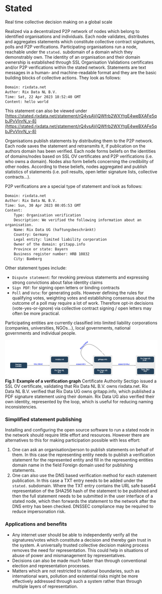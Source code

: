 
# Stated 
Real time collective decision making on a global scale

Realized via a decentralized P2P network of nodes which belong to identified organisations and individuals. Each node validates, distributes and aggregates statements which constitute collective contract signatures, polls and P2P verifications. 
Participating organisations run a node, reachable under the `stated.` subdomain of a domain which they demonstrably own. The identity of an organisation and their domain ownership is established through SSL Organisation Validations certificates and/or P2P verifications within the stated network.
Statements are text messages in a human- and machine-readable format and they are the basic building blocks of collective actions. They look as follows:
```
Domain: rixdata.net
Author: Rix Data NL B.V.
Time: Sat, 22 Apr 2023 18:52:40 GMT
Content: hello world
```
This statement can also be viewed under [https://stated.rixdata.net/statement/rQ4vsAVjQWfrb2WXYtgE4weBXAFe5qbJPvVlnrN_y-8](https://stated.rixdata.net/statement/rQ4vsAVjQWfrb2WXYtgE4weBXAFe5qbJPvVlnrN_y-8)

Organisations publish statements by distributing them to the P2P network. Each node saves the statement and retransmits it, if publication on the authors domain has been verified.
Each node forms beliefs on the identities of domains/nodes based on SSL OV certificates and P2P verifications (i.e. who owns a domain). Nodes also form beliefs concerning the credibility of other nodes. According to these beliefs, nodes aggregated and publish statistics of statements (i.e. poll results, open letter signature lists, collective contracts...).

P2P verifications are a special type of statement and look as follows:
```
Domain: rixdata.net
Author: Rix Data NL B.V.
Time: Sun, 30 Apr 2023 00:05:53 GMT
Content: 
	Type: Organisation verification
	Description: We verified the following information about an organisation.
	Name: Rix Data UG (haftungsbeschränkt)
	Country: Germany
	Legal entity: limited liability corporation
	Owner of the domain: gritapp.info
	Province or state: Bayern
	Business register number: HRB 10832
	City: Bamberg
```
Other statement types include: 
- `Dispute statement`: for revoking previous statements and expressing strong convictions about false identity claims
- `Sign PDF`: for signing open letters or binding contracts
- `Poll` and `Vote`: for generating polls. However defining the rules for qualifying votes, weighting votes and establishing consensus about the outcome of a poll may require a lot of work. Therefore opt-in decisions (vote-yes-or-ignore) via collective contract signing / open letters may often be more practical.

Participating entities are currently classified into limited liability corporations (companies, universities, NGOs…), local governments, national governments and individual people.

![visualisatiuon](https://github.com/c-riq/stated/blob/master/documents/example_verification_graph.png?raw=true)<br />
<b>Fig.1: Example of a verification graph</b> Certificate Authority Sectigo issued a SSL OV certificate, validating that Rix Data NL B.V. owns rixdata.net. Rix Data NL B.V. verified that Rix Data UG owns gritapp.info, which published a PDF signature statement using their domain.  Rix Data UG also verified their own identity, represented by the loop, which is useful for reducing naming inconsistencies.

### Simplified statement publishing

Installing and configuring the open source software to run a stated node in the network should require little effort and resources. However there are alternatives to this for making participation possible with less effort:

1. One can ask an organisation/person to publish statements on behalf of them. In this case the representing entity needs to publish a verification statement for the represented entity and fill in the representing entities domain name in the field Foreign domain used for publishing statements.
2. One can also use the DNS based verification method for each statement publication. In this case a TXT entry needs to be added under the `stated.` subdomain. Where the TXT entry contains the URL safe base64 representation of the SHA256 hash of the statement to be published and then the full statement needs to be submitted in the user interface of a stated node, which then forwards the statement to the network after the DNS entry has been checked. DNSSEC compliance may be required to reduce impersonation risk.


### Applications and benefits

- Any internet user should be able to independently verify all the signatures/votes which constitute a decision and thereby gain trust in the system. A universally trusted collective decision making process removes the need for representation. This could help in situations of abuse of power and mismanagement by representatives.
- Decisions can also be made much faster than through conventional election and representation processes. 
- Matters which are not restricted to national boundaries, such as international wars, pollution and existential risks might be more effectively addressed through such a system rather than through multiple layers of representation.
